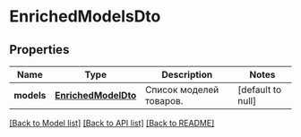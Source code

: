 # EnrichedModelsDto

## Properties
Name | Type | Description | Notes
------------ | ------------- | ------------- | -------------
**models** | [**EnrichedModelDto**](EnrichedModelDTO.md) | Список моделей товаров. | [default to null]

[[Back to Model list]](../README.md#documentation-for-models) [[Back to API list]](../README.md#documentation-for-api-endpoints) [[Back to README]](../README.md)


